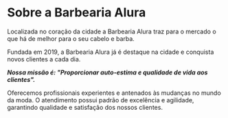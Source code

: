 <h1 style= ''text - aline:center''>Sobre a Barbearia Alura</h1>

<p>Localizada no coração da cidade a Barbearia Alura traz para o mercado o que há de melhor para o seu cabelo e barba.<p>Fundada em 2019, a Barbearia Alura já é destaque na cidade e conquista novos clientes a cada dia.</p>

<p><em><strong>Nossa missão é: "Proporcionar auto-estima e qualidade de vida aos clientes".</strong></em></p>

<p>Oferecemos profissionais experientes e antenados às mudanças no mundo da moda. O atendimento possui padrão de excelência e agilidade, garantindo qualidade e satisfação dos nossos clientes.</p>
